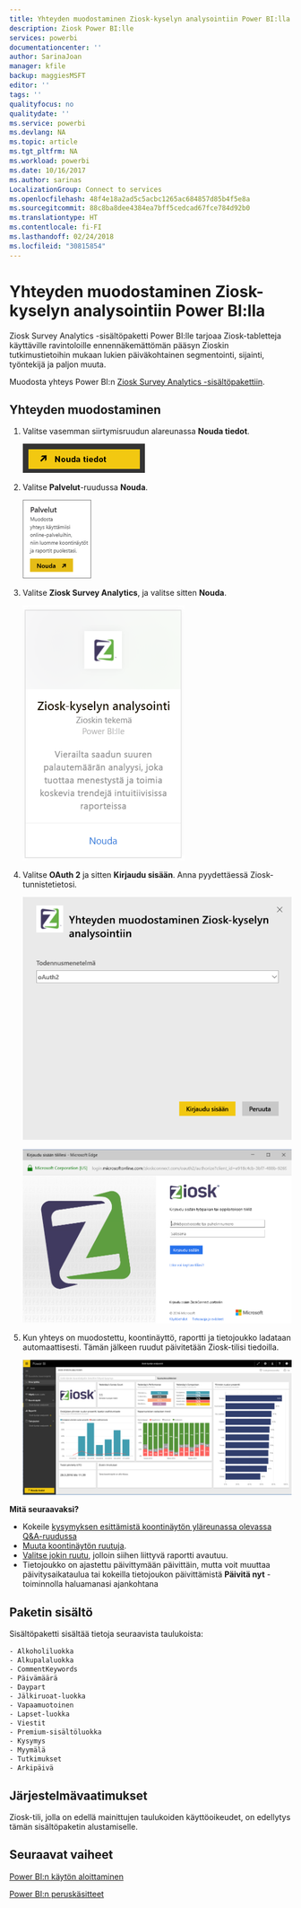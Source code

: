 ```yaml
---
title: Yhteyden muodostaminen Ziosk-kyselyn analysointiin Power BI:lla
description: Ziosk Power BI:lle
services: powerbi
documentationcenter: ''
author: SarinaJoan
manager: kfile
backup: maggiesMSFT
editor: ''
tags: ''
qualityfocus: no
qualitydate: ''
ms.service: powerbi
ms.devlang: NA
ms.topic: article
ms.tgt_pltfrm: NA
ms.workload: powerbi
ms.date: 10/16/2017
ms.author: sarinas
LocalizationGroup: Connect to services
ms.openlocfilehash: 48f4e18a2ad5c5acbc1265ac684857d85b4f5e8a
ms.sourcegitcommit: 88c8ba8dee4384ea7bff5cedcad67fce784d92b0
ms.translationtype: HT
ms.contentlocale: fi-FI
ms.lasthandoff: 02/24/2018
ms.locfileid: "30815854"
---
```

# <a name="connect-to-ziosk-survey-analytics-with-power-bi"></a>Yhteyden muodostaminen Ziosk-kyselyn analysointiin Power BI:lla
Ziosk Survey Analytics -sisältöpaketti Power BI:lle tarjoaa Ziosk-tabletteja käyttäville ravintoloille ennennäkemättömän pääsyn Zioskin tutkimustietoihin mukaan lukien päiväkohtainen segmentointi, sijainti, työntekijä ja paljon muuta.

Muodosta yhteys Power BI:n [Ziosk Survey Analytics -sisältöpakettiin](https://app.powerbi.com/getdata/services/ziosk-survey-analytics).

## <a name="how-to-connect"></a>Yhteyden muodostaminen
1. Valitse vasemman siirtymisruudun alareunassa **Nouda tiedot**.  
   
    ![](media/service-connect-to-ziosk/getdata.png)
2. Valitse **Palvelut**-ruudussa **Nouda**.  
   
    ![](media/service-connect-to-ziosk/services.png)
3. Valitse **Ziosk Survey Analytics**, ja valitse sitten **Nouda**.  
   
    ![](media/service-connect-to-ziosk/ziosk.png)
4. Valitse **OAuth 2** ja sitten **Kirjaudu sisään**. Anna pyydettäessä Ziosk-tunnistetietosi.
   
    ![](media/service-connect-to-ziosk/creds.png)
   
    ![](media/service-connect-to-ziosk/creds2.png)
5. Kun yhteys on muodostettu, koontinäyttö, raportti ja tietojoukko ladataan automaattisesti. Tämän jälkeen ruudut päivitetään Ziosk-tilisi tiedoilla.
   
    ![](media/service-connect-to-ziosk/dashboard.png)

**Mitä seuraavaksi?**

* Kokeile [kysymyksen esittämistä koontinäytön yläreunassa olevassa Q&A-ruudussa](power-bi-q-and-a.md)
* [Muuta koontinäytön ruutuja](service-dashboard-edit-tile.md).
* [Valitse jokin ruutu](service-dashboard-tiles.md), jolloin siihen liittyvä raportti avautuu.
* Tietojoukko on ajastettu päivittymään päivittäin, mutta voit muuttaa päivitysaikataulua tai kokeilla tietojoukon päivittämistä **Päivitä nyt** -toiminnolla haluamanasi ajankohtana

## <a name="whats-included"></a>Paketin sisältö
Sisältöpaketti sisältää tietoja seuraavista taulukoista:  

    - Alkoholiluokka  
    - Alkupalaluokka  
    - CommentKeywords  
    - Päivämäärä  
    - Daypart  
    - Jälkiruoat-luokka  
    - Vapaamuotoinen  
    - Lapset-luokka  
    - Viestit  
    - Premium-sisältöluokka  
    - Kysymys  
    - Myymälä  
    - Tutkimukset  
    - Arkipäivä  


## <a name="system-requirements"></a>Järjestelmävaatimukset
Ziosk-tili, jolla on edellä mainittujen taulukoiden käyttöoikeudet, on edellytys tämän sisältöpaketin alustamiselle.

## <a name="next-steps"></a>Seuraavat vaiheet
[Power BI:n käytön aloittaminen](service-get-started.md)

[Power BI:n peruskäsitteet](service-basic-concepts.md)


